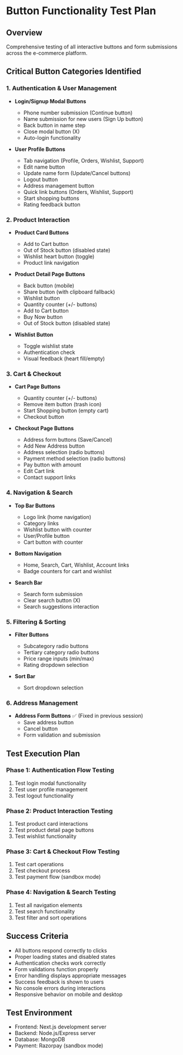 # Button Functionality Test Plan

## Overview
Comprehensive testing of all interactive buttons and form submissions across the e-commerce platform.

## Critical Button Categories Identified

### 1. Authentication & User Management
- **Login/Signup Modal Buttons**
  - Phone number submission (Continue button)
  - Name submission for new users (Sign Up button)
  - Back button in name step
  - Close modal button (X)
  - Auto-login functionality

- **User Profile Buttons**
  - Tab navigation (Profile, Orders, Wishlist, Support)
  - Edit name button
  - Update name form (Update/Cancel buttons)
  - Logout button
  - Address management button
  - Quick link buttons (Orders, Wishlist, Support)
  - Start shopping buttons
  - Rating feedback button

### 2. Product Interaction
- **Product Card Buttons**
  - Add to Cart button
  - Out of Stock button (disabled state)
  - Wishlist heart button (toggle)
  - Product link navigation

- **Product Detail Page Buttons**
  - Back button (mobile)
  - Share button (with clipboard fallback)
  - Wishlist button
  - Quantity counter (+/- buttons)
  - Add to Cart button
  - Buy Now button
  - Out of Stock button (disabled state)

- **Wishlist Button**
  - Toggle wishlist state
  - Authentication check
  - Visual feedback (heart fill/empty)

### 3. Cart & Checkout
- **Cart Page Buttons**
  - Quantity counter (+/- buttons)
  - Remove item button (trash icon)
  - Start Shopping button (empty cart)
  - Checkout button

- **Checkout Page Buttons**
  - Address form buttons (Save/Cancel)
  - Add New Address button
  - Address selection (radio buttons)
  - Payment method selection (radio buttons)
  - Pay button with amount
  - Edit Cart link
  - Contact support links

### 4. Navigation & Search
- **Top Bar Buttons**
  - Logo link (home navigation)
  - Category links
  - Wishlist button with counter
  - User/Profile button
  - Cart button with counter

- **Bottom Navigation**
  - Home, Search, Cart, Wishlist, Account links
  - Badge counters for cart and wishlist

- **Search Bar**
  - Search form submission
  - Clear search button (X)
  - Search suggestions interaction

### 5. Filtering & Sorting
- **Filter Buttons**
  - Subcategory radio buttons
  - Tertiary category radio buttons
  - Price range inputs (min/max)
  - Rating dropdown selection

- **Sort Bar**
  - Sort dropdown selection

### 6. Address Management
- **Address Form Buttons** ✅ (Fixed in previous session)
  - Save address button
  - Cancel button
  - Form validation and submission

## Test Execution Plan

### Phase 1: Authentication Flow Testing
1. Test login modal functionality
2. Test user profile management
3. Test logout functionality

### Phase 2: Product Interaction Testing
1. Test product card interactions
2. Test product detail page buttons
3. Test wishlist functionality

### Phase 3: Cart & Checkout Flow Testing
1. Test cart operations
2. Test checkout process
3. Test payment flow (sandbox mode)

### Phase 4: Navigation & Search Testing
1. Test all navigation elements
2. Test search functionality
3. Test filter and sort operations

## Success Criteria
- All buttons respond correctly to clicks
- Proper loading states and disabled states
- Authentication checks work correctly
- Form validations function properly
- Error handling displays appropriate messages
- Success feedback is shown to users
- No console errors during interactions
- Responsive behavior on mobile and desktop

## Test Environment
- Frontend: Next.js development server
- Backend: Node.js/Express server
- Database: MongoDB
- Payment: Razorpay (sandbox mode)
